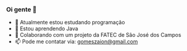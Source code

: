 ### Oi gente 👋

- 🔭 Atualmente estou estudando programação
- 🌱 Estou aprendendo Java
- 👯 Colaborando com um projeto da FATEC de São José dos Campos
- 📫 Pode me contatar via: gomeszaion@gmail.com
